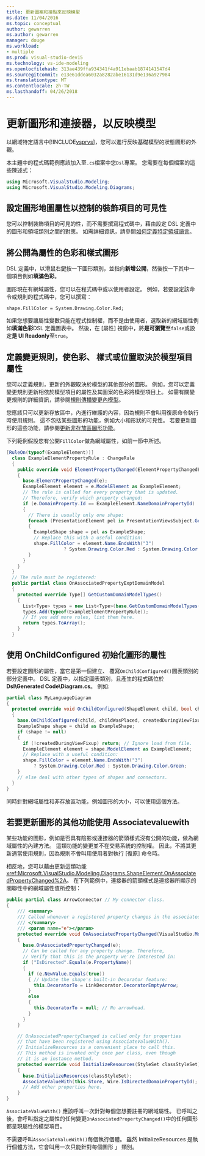 ```yaml
---
title: 更新圖案和接點來反映模型
ms.date: 11/04/2016
ms.topic: conceptual
author: gewarren
ms.author: gewarren
manager: douge
ms.workload:
- multiple
ms.prod: visual-studio-dev15
ms.technology: vs-ide-modeling
ms.openlocfilehash: 313ae439ffa934341f4a911ebaab1874141547d4
ms.sourcegitcommit: e13e61ddea6032a8282abe16131d9e136a927984
ms.translationtype: MT
ms.contentlocale: zh-TW
ms.lasthandoff: 04/26/2018
---
```

# <a name="update-shapes-and-connectors-to-reflect-the-model"></a>更新圖形和連接器，以反映模型

以網域特定語言中[!INCLUDE[vsprvs](../code-quality/includes/vsprvs_md.md)]，您可以進行反映基礎模型的狀態圖形的外觀。

本主題中的程式碼範例應該加入至`.cs`檔案中您`Dsl`專案。 您需要在每個檔案的這些陳述式：

```csharp
using Microsoft.VisualStudio.Modeling;
using Microsoft.VisualStudio.Modeling.Diagrams;
```

## <a name="set-shape-map-properties-to-control-the-visibility-of-a-decorator"></a>設定圖形地圖屬性以控制的裝飾項目的可見性

您可以控制裝飾項目的可見的性，而不需要撰寫程式碼中，藉由設定 DSL 定義中的圖形和領域類別之間的對應。 如需詳細資訊，請參閱[如何定義特定領域語言](../modeling/how-to-define-a-domain-specific-language.md)。

## <a name="expose-the-color-and-style-of-a-shape-as-properties"></a>將公開為屬性的色彩和樣式圖形

DSL 定義中，以滑鼠右鍵按一下圖形類別，並指向**新增公開**，然後按一下其中一個項目例如**填滿色彩**。

圖形現在有網域屬性，您可以在程式碼中或以使用者設定。 例如，若要設定該命令或規則的程式碼中，您可以撰寫：

`shape.FillColor = System.Drawing.Color.Red;`

如果您想要讓屬性變數只能在程式控制權，而不是由使用者，選取新的網域屬性例如**填滿色彩**DSL 定義圖表中。 然後，在 [屬性] 視窗中，將**是可瀏覽**至`false`或設定**是 UI Readonly**至`true`。

## <a name="define-change-rules-to-make-color-style-or-location-depend-on-model-element-properties"></a>定義變更規則，使色彩、 樣式或位置取決於模型項目屬性
 您可以定義規則，更新的外觀取決於模型的其他部分的圖形。 例如，您可以定義變更規則更新相依於模型項目的屬性及其圖案的色彩將模型項目上。 如需有關變更規則的詳細資訊，請參閱[規則傳播變更內模型](../modeling/rules-propagate-changes-within-the-model.md)。

 您應該只可以更新存放區中，內進行維護的內容，因為規則不會叫用復原命令執行時使用規則。 這不包括某些圖形的功能，例如大小和形狀的可見性。 若要更新圖形的這些功能，請參閱[更新非存放區圖形功能](#OnAssociatedProperty)。

 下列範例假設您有公開`FillColor`做為網域屬性，如前一節中所述。

```csharp
[RuleOn(typeof(ExampleElement))]
  class ExampleElementPropertyRule : ChangeRule
  {
    public override void ElementPropertyChanged(ElementPropertyChangedEventArgs e)
    {
      base.ElementPropertyChanged(e);
      ExampleElement element = e.ModelElement as ExampleElement;
      // The rule is called for every property that is updated.
      // Therefore, verify which property changed:
      if (e.DomainProperty.Id == ExampleElement.NameDomainPropertyId)
      {
        // There is usually only one shape:
        foreach (PresentationElement pel in PresentationViewsSubject.GetPresentation(element))
        {
          ExampleShape shape = pel as ExampleShape;
          // Replace this with a useful condition:
          shape.FillColor = element.Name.EndsWith("3")
                     ? System.Drawing.Color.Red : System.Drawing.Color.Green;
        }
      }
    }
  }
  // The rule must be registered:
  public partial class OnAssociatedPropertyExptDomainModel
  {
    protected override Type[] GetCustomDomainModelTypes()
    {
      List<Type> types = new List<Type>(base.GetCustomDomainModelTypes());
      types.Add(typeof(ExampleElementPropertyRule));
      // If you add more rules, list them here.
      return types.ToArray();
    }
  }

```

## <a name="use-onchildconfigured-to-initialize-a-shapes-properties"></a>使用 OnChildConfigured 初始化圖形的屬性

若要設定圖形的屬性，當它是第一個建立、 覆寫`OnChildConfigured()`圖表類別的部分定義中。 DSL 定義中，以指定圖表類別，且產生的程式碼位於**Dsl\Generated Code\Diagram.cs**。 例如: 

```csharp
partial class MyLanguageDiagram
{
  protected override void OnChildConfigured(ShapeElement child, bool childWasPlaced, bool createdDuringViewFixup)
  {
    base.OnChildConfigured(child, childWasPlaced, createdDuringViewFixup);
    ExampleShape shape = child as ExampleShape;
    if (shape != null)
    {
      if (!createdDuringViewFixup) return; // Ignore load from file.
      ExampleElement element = shape.ModelElement as ExampleElement;
      // Replace with a useful condition:
      shape.FillColor = element.Name.EndsWith("3")
          ? System.Drawing.Color.Red : System.Drawing.Color.Green;
    }
    // else deal with other types of shapes and connectors.
  }
}

```

同時針對網域屬性和非存放區功能，例如圖形的大小，可以使用這個方法。

##  <a name="OnAssociatedProperty"></a> 若要更新圖形的其他功能使用 Associatevaluewith

某些功能的圖形，例如是否具有陰影或連接器的箭頭樣式沒有公開的功能，做為網域屬性的內建方法。  這類功能的變更並不在交易系統的控制權。 因此，不將其更新適當使用規則，因為規則不會叫用使用者對執行 [復原] 命令時。

相反地，您可以藉由更新這類功能<xref:Microsoft.VisualStudio.Modeling.Diagrams.ShapeElement.OnAssociatedPropertyChanged%2A>。 在下列範例中，連接器的箭頭樣式是連接器所顯示的關聯性中的網域屬性值所控制：

```csharp
public partial class ArrowConnector // My connector class.
{
    /// <summary>
    /// Called whenever a registered property changes in the associated model element.
    /// </summary>
    /// <param name="e"></param>
    protected override void OnAssociatedPropertyChanged(VisualStudio.Modeling.Diagrams.PropertyChangedEventArgs e)
    {
      base.OnAssociatedPropertyChanged(e);
      // Can be called for any property change. Therefore,
      // Verify that this is the property we're interested in:
      if ("IsDirected".Equals(e.PropertyName))
      {
        if (e.NewValue.Equals(true))
        { // Update the shape's built-in Decorator feature:
          this.DecoratorTo = LinkDecorator.DecoratorEmptyArrow;
        }
        else
        {
          this.DecoratorTo = null; // No arrowhead.
        }
      }
    }

    // OnAssociatedPropertyChanged is called only for properties
    // that have been registered using AssociateValueWith().
    // InitializeResources is a convenient place to call this.
    // This method is invoked only once per class, even though
    // it is an instance method.
    protected override void InitializeResources(StyleSet classStyleSet)
    {
      base.InitializeResources(classStyleSet);
      AssociateValueWith(this.Store, Wire.IsDirectedDomainPropertyId);
      // Add other properties here.
    }
}
```

`AssociateValueWith()` 應該呼叫一次針對每個您想要註冊的網域屬性。 已呼叫之後，會呼叫指定之屬性的任何變更`OnAssociatedPropertyChanged()`中的任何圖形都呈現屬性的模型項目。

不需要呼叫`AssociateValueWith()`每個執行個體。 雖然 InitializeResources 是執行個體方法，它會叫用一次只能針對每個圖形 」 類別。
